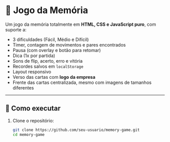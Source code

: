 # 🎴 Jogo da Memória

Um jogo da memória totalmente em **HTML, CSS e JavaScript puro**, com suporte a:
- 3 dificuldades (Fácil, Médio e Difícil)
- Timer, contagem de movimentos e pares encontrados
- Pausa (com overlay e botão para retomar)
- Dica (1x por partida)
- Sons de flip, acerto, erro e vitória
- Recordes salvos em `localStorage`
- Layout responsivo
- Verso das cartas com **logo da empresa**
- Frente das cartas centralizada, mesmo com imagens de tamanhos diferentes

---

## 🚀 Como executar

1. Clone o repositório:
   ```bash
   git clone https://github.com/seu-usuario/memory-game.git
   cd memory-game
   ```
